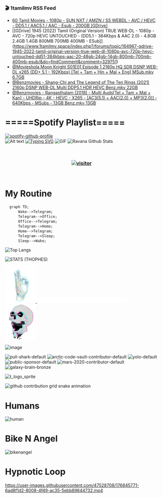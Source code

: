 ### 🎬 1tamilmv RSS Feed

<!-- BLOG-POST-LIST:START -->
- [60 Tamil Movies - 1080p - SUN NXT / AMZN / SS WEBDL - AVC / HEVC - DD5.1 / AAC5.1 / AAC - Esub - 200GB [GDrive]](https://www.1tamilmv.space/index.php?/forums/topic/164846-60-tamil-movies-1080p-sun-nxt-amzn-ss-webdl-avc-hevc-dd51-aac51-aac-esub-200gb-gdrive/&do=findComment&comment=329752)
- [[GDrive]  1945 &lpar;2022&rpar; Tamil &lpar;Original Version&rpar; TRUE WEB-DL - 1080p - AVC - 720p HEVC UNTOUCHED - &lpar;DD5.1 - 384Kbps &amp; AAC 2.0&rpar; - 4.8GB 2.4GB 1.4GB 800MB 700MB 400MB  - ESub]](https://www.1tamilmv.space/index.php?/forums/topic/164967-gdrive-1945-2022-tamil-original-version-true-web-dl-1080p-avc-720p-hevc-untouched-dd51-384kbps-aac-20-48gb-24gb-14gb-800mb-700mb-400mb-esub/&do=findComment&comment=329751)
- [@Movieshola  Moon Knight S01E01 Episode 1 2160p HQ SDR DSNP WEB-DL x265 &lpar;DD+ 5.1 - 192Kbps&rpar; [Tel + Tam + Hin + Mal + Eng] MSub.mkv 6.7GB](https://www.1tamilmv.space/index.php?/forums/topic/164975-movieshola-moon-knight-s01e01-episode-1-2160p-hq-sdr-dsnp-web-dl-x265-dd-51-192kbps-tel-tam-hin-mal-eng-msubmkv-67gb/&do=findComment&comment=329750)
- [@Benzmovies - Shang-Chi and The Legend of The Ten Rings &lpar;2021&rpar; 2160p DSNP WEB-DL Multi DDP5.1 HDR HEVC Benz.mkv 22GB](https://www.1tamilmv.space/index.php?/forums/topic/164974-benzmovies-shang-chi-and-the-legend-of-the-ten-rings-2021-2160p-dsnp-web-dl-multi-ddp51-hdr-hevc-benzmkv-22gb/&do=findComment&comment=329749)
- [@Benzmovies - Rangasthalam &lpar;2018&rpar; - Multi Auds[Tel + Tam + Mal + Kan] - UHDRip - 4K - HEVC - X265 - [AC3&lpar;5.1&rpar; + AAC&lpar;2.0&rpar; + MP3&lpar;2.0&rpar;] - 640Kbps - MSubs - 13GB Benz.mkv 13GB](https://www.1tamilmv.space/index.php?/forums/topic/164973-benzmovies-rangasthalam-2018-multi-audstel-tam-mal-kan-uhdrip-4k-hevc-x265-ac351-aac20-mp320-640kbps-msubs-13gb-benzmkv-13gb/&do=findComment&comment=329748)
<!-- BLOG-POST-LIST:END -->

# =====Spotify Playlist=====
[![spotify-github-profile](https://spotify-github-profile.vercel.app/api/view?uid=31rfzgmuvvewegdlxvlev4ynz4vu&cover_image=true&theme=default&bar_color=53b14f&bar_color_cover=true)](https://ravana69.github.io/rss)
</br>
![Alt text](https://spotify-recently-played-readme.vercel.app/api?user=31rfzgmuvvewegdlxvlev4ynz4vu)
[![Typing SVG](https://readme-typing-svg.herokuapp.com?color=%2336BCF7&center=true&vCenter=true&multiline=true&height=81&lines=I+AM+RAVANA;CONTACT+ME+ON+TELEGRAM%3A+%40R4V4N4)](https://git.io/typing-svg)
<img align="centre" height="400px" width="490px" alt="GIF" src="https://github.com/ravana69/ravana69/blob/master/rvm.gif" />
![Ravana Github Stats](https://github-readme-stats.vercel.app/api?username=ravana69&&show_icons=true&theme=radical)

<br />
<h3 align="center"> <a href="https://t.me/r4v4n4"><img src="https://profile-counter.glitch.me/ravana69/count.svg" alt="visitor" width="600"></a> </h3>
</br>

<H1>My Routine</H1>

```mermaid
  graph TD;
      Wake-->Telegram;
      Telegram-->Office;
      Office-->Telegram;
      Telegram-->Home;
      Home-->Telegram;
      Telegram-->Sleep;
      Sleep-->Wake;
```
![Top Langs](https://github-readme-stats.vercel.app/api/top-langs/?username=ravana69&&show_icons=true&theme=radical)

![STATS (THOPHES)](https://github-profile-trophy.vercel.app/?username=ravana69&theme=gruvbox&margin-w=10&margin-h=15&column=8)
<br />
<p align="left">
    <a href="#">
        <img width="20%" src="./assets/images/hand.gif" alt="" />
    </a>
    <a href="#">
        <img width="59%" src="./assets/images/spacer.png" alt="" >
    </a>
    <a href="#">
        <img width="20%" src="./assets/images/skull.gif" alt="" />
    </a>
</p>


![image](https://user-images.githubusercontent.com/47528708/175298537-0623dc00-7b1a-4ec1-b5b1-71768763a234.png)

<img width="148" alt="pull-shark-default" src="https://user-images.githubusercontent.com/47528708/176419715-70981865-4dc6-489a-8a1a-06842db67b15.gif"> <img width="148" alt="arctic-code-vault-contributor-default" src="https://user-images.githubusercontent.com/47528708/175267501-e1fbbb8f-c2b2-4882-b865-2ac4debef26c.png"> <img width="148" alt="yolo-default" src="https://user-images.githubusercontent.com/47528708/175267654-281a1880-1129-4b7b-bf2f-de5dd2bc5afa.png"> <img width="148" alt="public-sponsor-default" src="https://user-images.githubusercontent.com/47528708/175268448-2e78cc75-fb25-4d76-bd22-7df520446b45.png"> <img width="148" alt="mars-2020-contributor-default" src="https://user-images.githubusercontent.com/47528708/175268475-de6d987a-3be9-4353-86a5-23b422559355.png"> <img width="148" alt="galaxy-brain-bronze" src="https://user-images.githubusercontent.com/47528708/176419717-e2fdca8b-0fdc-47dd-9511-a7ff52178a33.gif">

![t_logo_sprite](https://user-images.githubusercontent.com/47528708/175293007-21ff1792-1fca-4be3-bcae-12fdc3aa414f.svg)

![github contribution grid snake animation](https://raw.githubusercontent.com/ravana69/ravana69/output/github-contribution-grid-snake-dark.svg#gh-dark-mode-only)

# Humans
<img width="170" alt="human" src="https://user-images.githubusercontent.com/47528708/176413829-c142d478-1c96-4c3c-a2a4-2dd35374c335.gif">

# Bike N Angel
<img width="170" alt="bikenangel" src="https://user-images.githubusercontent.com/47528708/176616968-3a44f91e-8016-477c-9bb5-c4689a1adbee.gif">

# Hypnotic Loop

https://user-images.githubusercontent.com/47528708/176845771-6ad8f1d2-8008-4f49-ac35-5ebb89644732.mp4



